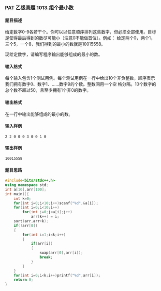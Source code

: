 ### PAT 乙级真题 1013.组个最小数
#### 题目描述
给定数字0-9各若干个。你可以以任意顺序排列这些数字，但必须全部使用。目标是使得最后得到的数尽可能小（注意0不能做首位）。例如：
给定两个0，两个1，三个5，一个8，我们得到的最小的数就是10015558。

现给定数字，请编写程序输出能够组成的最小的数。
#### 输入格式
每个输入包含1个测试用例。每个测试用例在一行中给出10个非负整数，顺序表示我们拥有数字0、数字1、……数字9的个数。整数间用一个空
格分隔。10个数字的总个数不超过50，且至少拥有1个非0的数字。
#### 输出格式
在一行中输出能够组成的最小的数。
#### 输入样例
```text
2 2 0 0 0 3 0 0 1 0
```
#### 输出样例
```text
10015558
```
#### 题目思路
```C++
#include<bits/stdc++.h>
using namespace std;
int a[10],arr[100];
int main(){
    int k=0;
    for(int i=0;i<10;i++)scanf("%d",&a[i]);
    for(int i=0;i<10;i++)
        for(int j=0;j<a[i];j++)
            arr[k++] = i;
    sort(arr,arr+k);
    if(!arr[0])
    {
        for(int i=1;i<k;i++)
        {
            if(arr[i])
            {
                swap(arr[0],arr[i]);
                break;
            }
        }
    }
    for(int i=0;i<k;i++)printf("%d",arr[i]);
    return 0;
}
```
